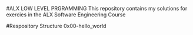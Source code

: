 #ALX LOW LEVEL PRGRAMMING
This repository contains my solutions for exercies in the ALX Software Engineering Course

#Respository Structure
0x00-hello_world
